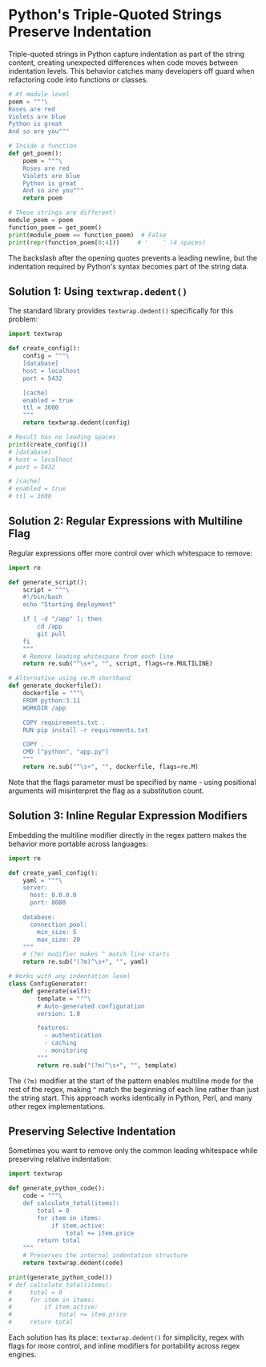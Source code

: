 # Python's Triple-Quoted Strings Preserve Indentation

Triple-quoted strings in Python capture indentation as part of the string content, creating unexpected differences when code moves between indentation levels. This behavior catches many developers off guard when refactoring code into functions or classes.

```python
# At module level
poem = """\
Roses are red
Violets are blue
Python is great
And so are you"""

# Inside a function
def get_poem():
    poem = """\
    Roses are red
    Violets are blue
    Python is great
    And so are you"""
    return poem

# These strings are different!
module_poem = poem
function_poem = get_poem()
print(module_poem == function_poem)  # False
print(repr(function_poem[0:4]))     # '    ' (4 spaces)
```

The backslash after the opening quotes prevents a leading newline, but the indentation required by Python's syntax becomes part of the string data.

## Solution 1: Using `textwrap.dedent()`

The standard library provides `textwrap.dedent()` specifically for this problem:

```python
import textwrap

def create_config():
    config = """\
    [database]
    host = localhost
    port = 5432

    [cache]
    enabled = true
    ttl = 3600
    """
    return textwrap.dedent(config)

# Result has no leading spaces
print(create_config())
# [database]
# host = localhost
# port = 5432

# [cache]
# enabled = true
# ttl = 3600
```

## Solution 2: Regular Expressions with Multiline Flag

Regular expressions offer more control over which whitespace to remove:

```python
import re

def generate_script():
    script = """\
    #!/bin/bash
    echo "Starting deployment"

    if [ -d "/app" ]; then
        cd /app
        git pull
    fi
    """
    # Remove leading whitespace from each line
    return re.sub("^\s+", "", script, flags=re.MULTILINE)

# Alternative using re.M shorthand
def generate_dockerfile():
    dockerfile = """\
    FROM python:3.11
    WORKDIR /app

    COPY requirements.txt .
    RUN pip install -r requirements.txt

    COPY . .
    CMD ["python", "app.py"]
    """
    return re.sub("^\s+", "", dockerfile, flags=re.M)
```

Note that the flags parameter must be specified by name - using positional arguments will misinterpret the flag as a substitution count.

## Solution 3: Inline Regular Expression Modifiers

Embedding the multiline modifier directly in the regex pattern makes the behavior more portable across languages:

```python
import re

def create_yaml_config():
    yaml = """\
    server:
      host: 0.0.0.0
      port: 8080

    database:
      connection_pool:
        min_size: 5
        max_size: 20
    """
    # (?m) modifier makes ^ match line starts
    return re.sub("(?m)^\s+", "", yaml)

# Works with any indentation level
class ConfigGenerator:
    def generate(self):
        template = """\
        # Auto-generated configuration
        version: 1.0

        features:
          - authentication
          - caching
          - monitoring
        """
        return re.sub("(?m)^\s+", "", template)
```

The `(?m)` modifier at the start of the pattern enables multiline mode for the rest of the regex, making `^` match the beginning of each line rather than just the string start. This approach works identically in Python, Perl, and many other regex implementations.

## Preserving Selective Indentation

Sometimes you want to remove only the common leading whitespace while preserving relative indentation:

```python
import textwrap

def generate_python_code():
    code = """\
    def calculate_total(items):
        total = 0
        for item in items:
            if item.active:
                total += item.price
        return total
    """
    # Preserves the internal indentation structure
    return textwrap.dedent(code)

print(generate_python_code())
# def calculate_total(items):
#     total = 0
#     for item in items:
#         if item.active:
#             total += item.price
#     return total
```

Each solution has its place: `textwrap.dedent()` for simplicity, regex with flags for more control, and inline modifiers for portability across regex engines.
